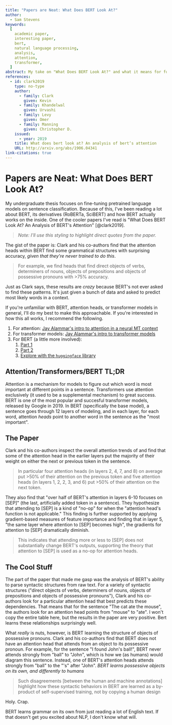 ```yaml
---
title: "Papers are Neat: What Does BERT Look At?"
author:
  - Sam Stevens
keywords:
  [
    academic paper,
    interesting paper,
    bert,
    natural language processing,
    analysis,
    attention,
    transformer,
  ]
abstract: My take on "What Does BERT Look At?" and what it means for future work with BERT.
references:
  - id: clark2019
    type: no-type
    author:
      - family: Clark
        given: Kevin
      - family: Khandelwal
        given: Urvashi
      - family: Levy
        given: Omer
      - family: Manning
        given: Christopher D.
    issued:
      - year: 2019
    title: What does bert look at? An analysis of bert’s attention
    URL: http://arxiv.org/abs/1906.04341
link-citations: true
---
```


# Papers are Neat: What Does BERT Look At?

My undergraduate thesis focuses on fine-tuning pretrained language models on sentence classification.
Because of this, I've been reading a lot about BERT, its derivatives (RoBERTa, SciBERT) and how BERT actually works on the inside.
One of the cooler papers I've read is "What Does BERT Look At? An Analysis of BERT's Attention" [@clark2019].

> _Note: I'll use this styling to highlight direct quotes from the paper._

The gist of the paper is: Clark and his co-authors find that the attention heads within BERT find some grammatical structures with surprising accuracy, _given that they're never trained to do this_.

> For example, we find heads that find direct objects of verbs, determiners of nouns, objects of prepositions and objects of possessive pronouns with >75% accuracy.

Just as Clark says, these results are _crazy_ because BERT's not ever asked to find these patterns.
It's just given a bunch of data and asked to predict most likely words in a context.

If you're unfamiliar with BERT, attention heads, or transformer models in general, I'll do my best to make this approachable.
If you're interested in how this all works, I recommend the following.

1. For attention: [Jay Alammar's intro to attention in a neural MT context](https://jalammar.github.io/visualizing-neural-machine-translation-mechanics-of-seq2seq-models-with-attention/)
2. For transformer models: [Jay Alammar's intro to transformer models](https://jalammar.github.io/illustrated-transformer/)
3. For BERT (a little more involved):
   1. [Part 1](https://towardsdatascience.com/deconstructing-bert-distilling-6-patterns-from-100-million-parameters-b49113672f77)
   2. [Part 2](https://towardsdatascience.com/deconstructing-bert-part-2-visualizing-the-inner-workings-of-attention-60a16d86b5c1)
   3. [Explore with the `huggingface` library](https://mccormickml.com/2019/07/22/BERT-fine-tuning/)

## Attention/Transformers/BERT TL;DR

Attention is a mechanism for models to figure out which word is most important at different points in a sentence.
Transformers use attention exclusively (it used to be a supplemental mechanism) to great success.
BERT is one of the most popular and succesful transformer models, released by Google in 2019.
In BERT (specifically the base model), a sentence goes through 12 layers of modeling, and in each layer, for each word, attention _heads_ point to another word in the sentence as the "most important".

## The Paper

Clark and his co-authors inspect the overall attention trends of and find that some of the attention head in the earlier layers put the majority of their weight on either the next or previous token in the sentence.

> In particular four attention heads (in layers 2, 4, 7, and 8) on average put >50% of their attention on the previous token and five attention heads (in layers 1, 2, 2, 3, and 6) put >50% of their attention on the next token.

They also find that "over half of BERT's attention in layers 6-10 focuses on [SEP]" (the last, artificially added token in a sentence).
They hypothesize that attending to [SEP] is a kind of "no-op" for when the "attention head's function is not applicable."
This finding is further supported by applying gradient-based measures of feature importance and finding that in layer 5, "the same layer where attention to [SEP] becomes high", the gradients for attention to [SEP] dramatically diminish.

> This indicates that attending more or less to [SEP] does not substantially change BERT's outputs, supporting the theory that attention to [SEP] is used as a no-op for attention heads.

## The Cool Stuff

The part of the paper that made me gasp was the analysis of BERT's ability to parse syntactic structures from raw text.
For a variety of syntactic structures ("direct objects of verbs, determiners of nouns, objects of prepositions and objects of possessive pronouns"), Clark and his co-authors look for a particular attention head that best predicts these dependencies.
That means that for the sentence "The cat ate the mouse", the authors look for an attention head points from "mouse" to "ate".
I won't copy the entire table here, but the results in the paper are very positive.
Bert learns these relationships surprisingly well.

What _really_ is nuts, however, is BERT learning the structure of objects of possessive pronouns.
Clark and his co-authors find that BERT does not have an attention head that attends from an object to its possessive pronoun.
For example, for the sentence "I found John's ball!", BERT never attends strongly from "ball" to "John", which is how we (as humans) would diagram this sentence.
Instead, one of BERT's attention heads attends strongly from "ball" to the "'s" after "John".
_BERT learns possessive objects on its own, and differently to humans_

> Such disagreements [between the human and machine annotations] highlight how these syntactic behaviors in BERT are learned as a by-product of self-supervised training, not by copying a human design

Holy. Crap.

BERT learns grammar on its own from just reading a lot of English text.
If that doesn't get you excited about NLP, I don't know what will.
